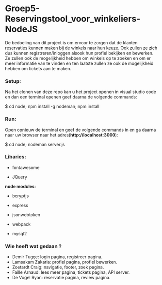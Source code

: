 # Groep5-Reservingstool_voor_winkeliers-NodeJS

De bedoeling van dit project is om ervoor te zorgen dat de klanten reservaties kunnen maken bij de winkels naar hun keuze. Ook zullen ze zich dus kunnen registreren/inloggen alsook hun profiel bekijken en bewerken. Ze zullen ook de mogelijkheid hebben om winkels op te zoeken en om er meer informatie van te vinden en ten laatste zullen ze ook de mogelijkheid hebben om tickets aan te maken.

### Setup:
Na het clonen van deze repo kan u het project openen in visual studio code en dan een terminal openen geef daarna de volgende commands:

$ cd node; npm install -g nodeman; npm install 

### Run:
Open opnieuw de terminal en geef de volgende commands in en ga daarna naar uw browser naar het adres(**http://localhost:3000**):

$ cd node; nodeman server.js 

### Libaries:
  * fontawesome
  
  * JQuery
  
**node modules:**

  * bcryptjs
  
  * express
  
  * jsonwebtoken
  
  * webpack
  
  * mysql2

### Wie heeft wat gedaan ?
* Demir Tugçe: login pagina, registreer pagina.
* Lamsakam Zakaria: profiel pagina, profiel bewerken.
* Zoetardt Craig: navigatie, footer, zoek pagina.
* Faille Arnaud: lees meer pagina, tickets pagina, API server.
* De Vogel Ryan: reservatie pagina, review pagina.

